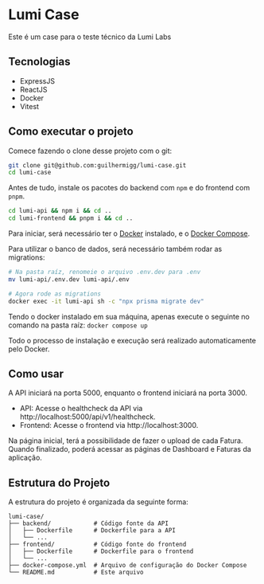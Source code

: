 # Lumi Case

Este é um case para o teste técnico da Lumi Labs

## Tecnologias
- ExpressJS
- ReactJS
- Docker
- Vitest

## Como executar o projeto

Comece fazendo o clone desse projeto com o git:

```sh
git clone git@github.com:guilhermigg/lumi-case.git
cd lumi-case
```

Antes de tudo, instale os pacotes do backend com `npm` e do frontend com `pnpm`.
```sh
cd lumi-api && npm i && cd ..
cd lumi-frontend && pnpm i && cd ..
```

Para iniciar, será necessário ter o [Docker](https://docs.docker.com/engine/install/) instalado, e o [Docker Compose](https://docs.docker.com/compose/install/).


Para utilizar o banco de dados, será necessário também rodar as migrations:
```sh
# Na pasta raíz, renomeie o arquivo .env.dev para .env
mv lumi-api/.env.dev lumi-api/.env

# Agora rode as migrations 
docker exec -it lumi-api sh -c "npx prisma migrate dev"
```

Tendo o docker instalado em sua máquina, apenas execute o seguinte no comando na pasta raíz:
`docker compose up`

Todo o processo de instalação e execução será realizado automaticamente pelo Docker.

## Como usar

A API iniciará na porta 5000, enquanto o frontend iniciará na porta 3000.
- API: Acesse o healthcheck da API via http://localhost:5000/api/v1/healthcheck.
- Frontend: Acesse o frontend via http://localhost:3000.

Na página inicial, terá a possibilidade de fazer o upload de cada Fatura. Quando finalizado, poderá acessar as páginas de Dashboard e Faturas da aplicação.

## Estrutura do Projeto

A estrutura do projeto é organizada da seguinte forma:
```
lumi-case/
├── backend/            # Código fonte da API
│   ├── Dockerfile      # Dockerfile para a API
│   └── ...
├── frontend/           # Código fonte do frontend
│   ├── Dockerfile      # Dockerfile para o frontend
│   └── ...
├── docker-compose.yml  # Arquivo de configuração do Docker Compose
└── README.md           # Este arquivo
```
